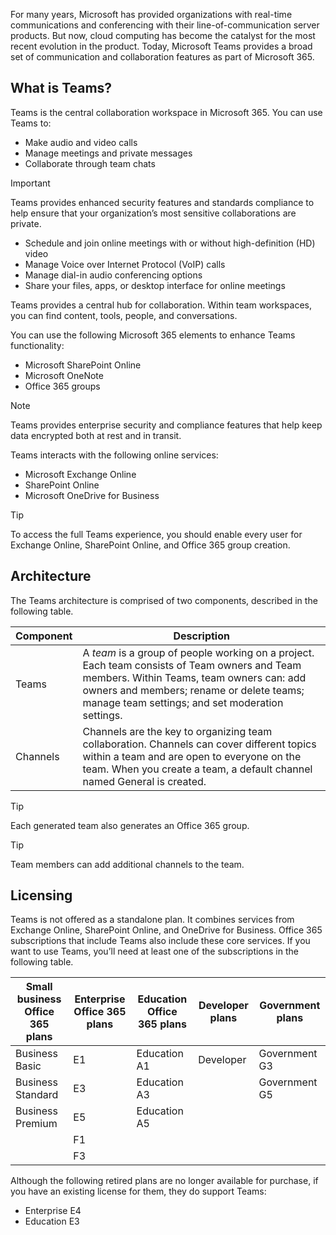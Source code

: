 For many years, Microsoft has provided organizations with real-time communications and conferencing with their line-of-communication server products. But now, cloud computing has become the catalyst for the most recent evolution in the product. Today, Microsoft Teams provides a broad set of communication and collaboration features as part of Microsoft 365. 

## What is Teams?

Teams is the central collaboration workspace in Microsoft 365. You can use Teams to:

- Make audio and video calls
- Manage meetings and private messages
- Collaborate through team chats

> [!IMPORTANT]
> Teams provides enhanced security features and standards compliance to help ensure that your organization’s most sensitive collaborations are private.

- Schedule and join online meetings with or without high-definition (HD) video
- Manage Voice over Internet Protocol (VoIP) calls
- Manage dial-in audio conferencing options
- Share your files, apps, or desktop interface for online meetings

Teams provides a central hub for collaboration. Within team workspaces, you can find content, tools, people, and conversations. 

You can use the following Microsoft 365 elements to enhance Teams functionality:

- Microsoft SharePoint Online
- Microsoft OneNote
- Office 365 groups

> [!NOTE]
> Teams provides enterprise security and compliance features that help keep data encrypted both at rest and in transit.

Teams interacts with the following online services:

- Microsoft Exchange Online
- SharePoint Online
- Microsoft OneDrive for Business

> [!TIP]
> To access the full Teams experience, you should enable every user for Exchange Online, SharePoint Online, and Office 365 group creation.


## Architecture

The Teams architecture is comprised of two components, described in the following table. 

| **Component** | **Description**                                              |
| ------------- | ------------------------------------------------------------ |
| Teams         | A *team* is a group of people working  on a project. Each team consists of Team owners and Team members. Within  Teams, team owners can: add owners and members; rename or delete teams;  manage team settings; and set moderation settings. |
| Channels      | Channels are  the key to organizing team collaboration. Channels can cover different topics  within a team and are open to everyone on the team. When you create a team, a  default channel named General is created. |


> [!TIP]
> Each generated team also generates an Office 365 group.


> [!TIP]
> Team members can add additional channels to the team. 

## Licensing

Teams is not offered as a standalone plan. It combines services from Exchange Online, SharePoint Online, and OneDrive for Business. Office 365 subscriptions that include Teams also include these core services. If you want to use Teams, you’ll need at least one of the subscriptions in the following table.

| **Small business Office 365 plans** | **Enterprise Office 365 plans** | **Education Office 365 plans** | **Developer plans** | **Government plans** |
| ----------------------------------- | ------------------------------- | ------------------------------ | ------------------- | -------------------- |
| Business  Basic                     | E1                              | Education A1                   | Developer           | Government G3        |
| Business  Standard                  | E3                              | Education A3                   |                     | Government G5        |
| Business  Premium                   | E5                              | Education A5                   |                     |                      |
|                                     | F1                              |                                |                     |                      |
|                                     | F3                              |                                |                     |                      |

Although the following retired plans are no longer available for purchase, if you have an existing license for them, they do support Teams:

- Enterprise E4
- Education E3